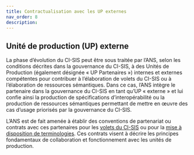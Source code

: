 ```yaml
---
title: Contractualisation avec les UP externes
nav_order: 8
description: 
---
```


## Unité de production (UP) externe

La phase d’évolution du CI-SIS peut être sous traitée par l’ANS, selon les conditions décrites dans la gouvernance du CI-SIS, à des Unités de Production (également désignée « UP Partenaires ») internes et externes compétentes pour contribuer à l’élaboration de volets du CI-SIS ou à l’élaboration de ressources sémantiques. Dans ce cas, l’ANS intègre le partenaire dans la gouvernance du CI-SIS en tant qu’UP « externe » et lui confie ainsi la production de spécifications d’interopérabilité ou la production de ressources sémantiques permettant de mettre en œuvre des cas d’usage priorisés par la gouvernance du CI-SIS.

L’ANS est de fait amenée à établir des conventions de partenariat ou contrats avec ces partenaires pour les [volets du CI-SIS](../../assets/docs/Contrat_Cadre_UP_Syntaxe.zip) ou pour la [mise à disposition de terminologies](../../assets/docs/Contrat_cadre_UP_Semantique.zip). Ces contrats visent à décrire les principes fondamentaux de collaboration et fonctionnement avec les unités de production.